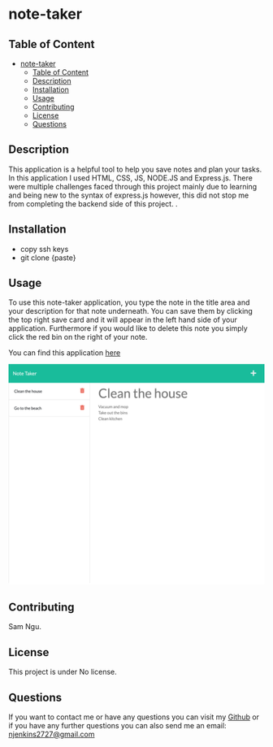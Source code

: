 # note-taker



## Table of Content 
- [note-taker](#note-taker)
  - [Table of Content](#table-of-content)
  - [Description](#description)
  - [Installation](#installation)
  - [Usage](#usage)
  - [Contributing](#contributing)
  - [License](#license)
  - [Questions](#questions)

## Description
This application is a helpful tool to help you save notes and plan your tasks. In this application I used HTML, CSS, JS, NODE.JS and Express.js. There were multiple challenges faced through this project mainly due to learning and being new to the syntax of express.js however, this did not stop me from completing the backend side of this project. .

## Installation
- copy ssh keys 
- git clone {paste}

## Usage
To use this note-taker application, you type the note in the title area and your description for that note underneath. You can save them by clicking the top right save card and it will appear in the left hand side of your application. Furthermore if you would like to delete this note you simply click the red bin on the right of your note. 

You can find this application [here](https://your-note-taking.herokuapp.com/)

![note-taker application](./note-taker.png)

## Contributing
Sam Ngu.

## License 
This project is under No license.

## Questions
If you want to contact me or have any questions you can visit my [Github](https://github.com/njenkins2727)
or if you have any further questions you can also send me an email: njenkins2727@gmail.com
